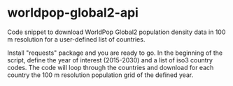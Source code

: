 # worldpop-global2-api
Code snippet to download WorldPop Global2 population density data in 100 m resolution for a user-defined list of countries.

Install "requests" package and you are ready to go.
In the beginning of the script, define the year of interest (2015-2030) and a list of iso3 country codes. 
The code will loop through the countries and download for each country the 100 m resolution population grid of the defined year.
